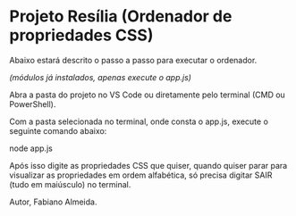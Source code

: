 
# Projeto Resília (Ordenador de propriedades CSS)

Abaixo estará descrito o passo a passo para executar o ordenador.

*(módulos já instalados, apenas execute o app.js)*

Abra a pasta do projeto no VS Code ou diretamente pelo terminal (CMD ou PowerShell).

Com a pasta selecionada no terminal, onde consta o app.js, execute o seguinte comando abaixo:

node app.js

Após isso digite as propriedades CSS que quiser, quando quiser parar para visualizar as propriedades em ordem alfabética, só precisa digitar SAIR (tudo em maiúsculo) no terminal.


Autor,
Fabiano Almeida.

